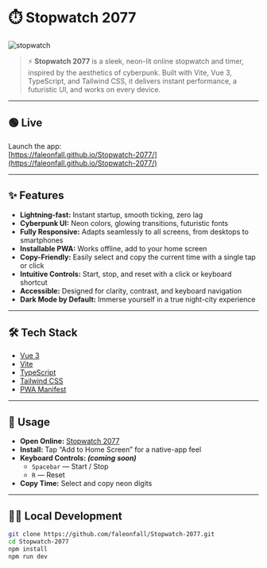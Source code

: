 # ⏱️ Stopwatch 2077

![stopwatch](https://github.com/user-attachments/assets/a62667c5-7d7f-44f5-900f-48749eb2b2b8)

> ⚡️ **Stopwatch 2077** is a sleek, neon-lit online stopwatch and timer, inspired by the aesthetics of cyberpunk. Built with Vite, Vue 3, TypeScript, and Tailwind CSS, it delivers instant performance, a futuristic UI, and works on every device.

---

## 🟢 Live

Launch the app:  
[https://faleonfall.github.io/Stopwatch-2077/](https://faleonfall.github.io/Stopwatch-2077/)

---

## ✨ Features

- **Lightning-fast:** Instant startup, smooth ticking, zero lag
- **Cyberpunk UI:** Neon colors, glowing transitions, futuristic fonts
- **Fully Responsive:** Adapts seamlessly to all screens, from desktops to smartphones
- **Installable PWA:** Works offline, add to your home screen
- **Copy-Friendly:** Easily select and copy the current time with a single tap or click
- **Intuitive Controls:** Start, stop, and reset with a click or keyboard shortcut
- **Accessible:** Designed for clarity, contrast, and keyboard navigation
- **Dark Mode by Default:** Immerse yourself in a true night-city experience

---

## 🛠️ Tech Stack

- [Vue 3](https://vuejs.org/)
- [Vite](https://vitejs.dev/)
- [TypeScript](https://www.typescriptlang.org/)
- [Tailwind CSS](https://tailwindcss.com/)
- [PWA Manifest](https://web.dev/add-manifest/)

---

## 📲 Usage

- **Open Online:** [Stopwatch 2077](https://faleonfall.github.io/Stopwatch-2077/)
- **Install:** Tap “Add to Home Screen” for a native-app feel
- **Keyboard Controls: *(coming soon)***  
  - `Spacebar` — Start / Stop  
  - `R` — Reset 
- **Copy Time:** Select and copy neon digits

---

## 🧑‍💻 Local Development

```sh
git clone https://github.com/faleonfall/Stopwatch-2077.git
cd Stopwatch-2077
npm install
npm run dev
